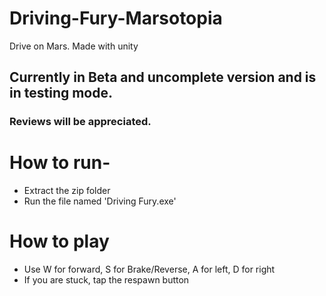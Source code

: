 # Driving-Fury-Marsotopia
Drive on Mars. Made with unity

## Currently in Beta and uncomplete version and is in testing mode. 
### Reviews will be appreciated.

# How to run- 
- Extract the zip folder
- Run the file named 'Driving Fury.exe'

# How to play
- Use W for forward, S for Brake/Reverse, A for left, D for right
- If you are stuck, tap the respawn button
